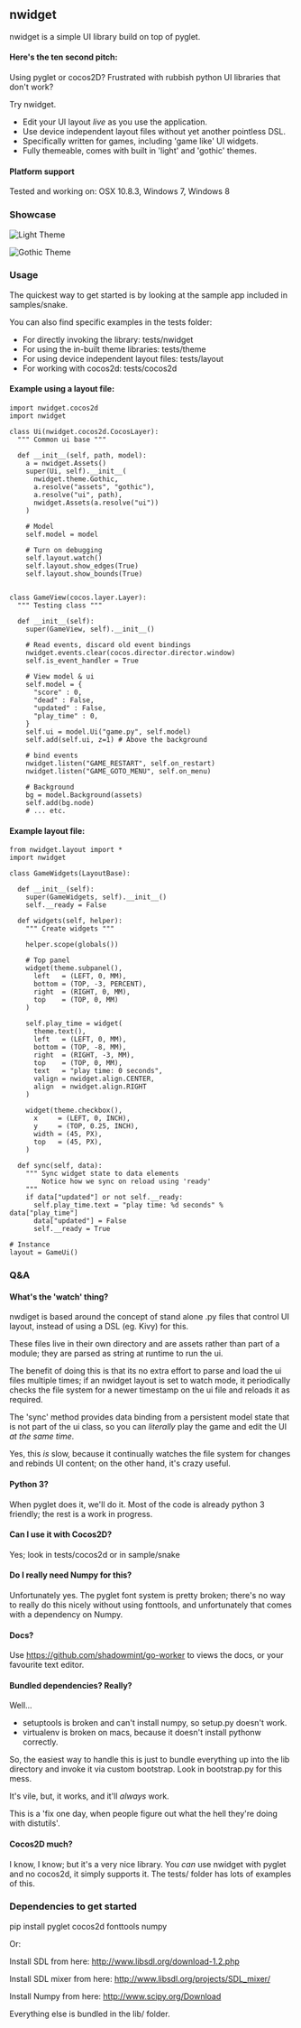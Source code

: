 ## nwidget

nwidget is a simple UI library build on top of pyglet.

#### Here's the ten second pitch: 

Using pyglet or cocos2D? Frustrated with rubbish python UI libraries 
that don't work? 

Try nwidget. 

- Edit your UI layout *live* as you use the application.
- Use device independent layout files without yet another pointless DSL.
- Specifically written for games, including 'game like' UI widgets.
- Fully themeable, comes with built in 'light' and 'gothic' themes.

#### Platform support

Tested and working on: OSX 10.8.3, Windows 7, Windows 8

### Showcase

![Light Theme](https://raw.github.com/shadowmint/nwidget/master/assets/img/light.png) 

![Gothic Theme](https://raw.github.com/shadowmint/nwidget/master/assets/img/gothic.png) 


### Usage

The quickest way to get started is by looking at the sample
app included in samples/snake.

You can also find specific examples in the tests folder:

- For directly invoking the library: tests/nwidget
- For using the in-built theme libraries: tests/theme
- For using device independent layout files: tests/layout
- For working with cocos2d: tests/cocos2d

#### Example using a layout file:

    import nwidget.cocos2d
    import nwidget

    class Ui(nwidget.cocos2d.CocosLayer):
      """ Common ui base """

      def __init__(self, path, model):
        a = nwidget.Assets()
        super(Ui, self).__init__(
          nwidget.theme.Gothic,
          a.resolve("assets", "gothic"),
          a.resolve("ui", path),
          nwidget.Assets(a.resolve("ui"))
        )

        # Model
        self.model = model

        # Turn on debugging
        self.layout.watch()
        self.layout.show_edges(True)
        self.layout.show_bounds(True)


    class GameView(cocos.layer.Layer):
      """ Testing class """

      def __init__(self):
        super(GameView, self).__init__()

        # Read events, discard old event bindings
        nwidget.events.clear(cocos.director.director.window)
        self.is_event_handler = True

        # View model & ui
        self.model = {
          "score" : 0,
          "dead" : False,
          "updated" : False,
          "play_time" : 0,
        }
        self.ui = model.Ui("game.py", self.model)
        self.add(self.ui, z=1) # Above the background

        # bind events
        nwidget.listen("GAME_RESTART", self.on_restart)
        nwidget.listen("GAME_GOTO_MENU", self.on_menu)

        # Background
        bg = model.Background(assets)
        self.add(bg.node)
        # ... etc.

#### Example layout file:

    from nwidget.layout import *
    import nwidget

    class GameWidgets(LayoutBase):

      def __init__(self):
        super(GameWidgets, self).__init__()
        self.__ready = False

      def widgets(self, helper):
        """ Create widgets """

        helper.scope(globals())

        # Top panel
        widget(theme.subpanel(),
          left   = (LEFT, 0, MM),
          bottom = (TOP, -3, PERCENT),
          right  = (RIGHT, 0, MM),
          top    = (TOP, 0, MM)
        )

        self.play_time = widget(
          theme.text(),
          left   = (LEFT, 0, MM),
          bottom = (TOP, -8, MM),
          right  = (RIGHT, -3, MM),
          top    = (TOP, 0, MM),
          text   = "play time: 0 seconds",
          valign = nwidget.align.CENTER,
          align  = nwidget.align.RIGHT
        )

        widget(theme.checkbox(),
          x     = (LEFT, 0, INCH),
          y     = (TOP, 0.25, INCH),
          width = (45, PX),
          top   = (45, PX),
        )

      def sync(self, data):
        """ Sync widget state to data elements
            Notice how we sync on reload using 'ready'
        """
        if data["updated"] or not self.__ready:
          self.play_time.text = "play time: %d seconds" % data["play_time"]
          data["updated"] = False
          self.__ready = True

    # Instance
    layout = GameUi()

### Q&A

#### What's the 'watch' thing?

nwdiget is based around the concept of stand alone .py files that control
UI layout, instead of using a DSL (eg. Kivy) for this.

These files live in their own directory and are assets rather than part of
a module; they are parsed as string at runtime to run the ui.

The benefit of doing this is that its no extra effort to parse and load the
ui files multiple times; if an nwidget layout is set to watch mode, it 
periodically checks the file system for a newer timestamp on the ui file
and reloads it as required.

The 'sync' method provides data binding from a persistent model state 
that is not part of the ui class, so you can *literally* play the game
and edit the UI *at the same time*.

Yes, this *is* slow, because it continually watches the file system for
changes and rebinds UI content; on the other hand, it's crazy useful.

#### Python 3?

When pyglet does it, we'll do it. Most of the code is already python 3
friendly; the rest is a work in progress.

#### Can I use it with Cocos2D?

Yes; look in tests/cocos2d or in sample/snake

#### Do I really need Numpy for this? 

Unfortunately yes. The pyglet font system is pretty broken; there's no way 
to really do this nicely without using fonttools, and unfortunately that 
comes with a dependency on Numpy. 

#### Docs?

Use https://github.com/shadowmint/go-worker to views the docs, or your
favourite text editor.

#### Bundled dependencies? Really?

Well...

- setuptools is broken and can't install numpy, so setup.py doesn't work.
- virtualenv is broken on macs, because it doesn't install pythonw correctly.

So, the easiest way to handle this is just to bundle everything up into the lib
directory and invoke it via custom bootstrap. Look in bootstrap.py for this
mess.

It's vile, but, it works, and it'll *always* work.

This is a 'fix one day, when people figure out what the hell they're doing with
distutils'.

#### Cocos2D much?

I know, I know; but it's a very nice library. You *can* use nwidget with pyglet and no cocos2d,
it simply supports it. The tests/ folder has lots of examples of this.

### Dependencies to get started

pip install pyglet cocos2d fonttools numpy

Or:

Install SDL from here:
http://www.libsdl.org/download-1.2.php

Install SDL mixer from here:
http://www.libsdl.org/projects/SDL_mixer/

Install Numpy from here:
http://www.scipy.org/Download

Everything else is bundled in the lib/ folder.
